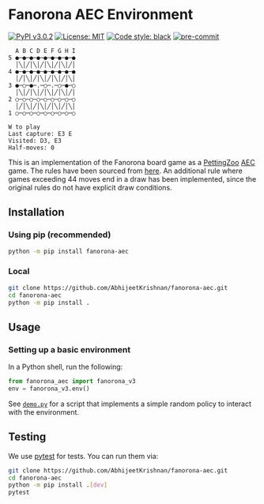 # Fanorona AEC Environment

[![PyPI v3.0.2](https://img.shields.io/pypi/v/fanorona-aec)](https://pypi.org/project/fanorona-aec/3.0.2/)
[![License: MIT](https://img.shields.io/badge/License-MIT-yellow.svg)](https://opensource.org/licenses/MIT)
[![Code style: black](https://img.shields.io/badge/code%20style-black-000000.svg)](https://github.com/psf/black)
[![pre-commit](https://img.shields.io/badge/pre--commit-enabled-brightgreen?logo=pre-commit)](https://github.com/pre-commit/pre-commit)


```
  A B C D E F G H I
5 ●─●─●─●─●─●─●─●─●
  │╲│╱│╲│╱│╲│╱│╲│╱│
4 ●─●─●─●─●─●─●─●─●
  │╱│╲│╱│╲│╱│╲│╱│╲│
3 ●─○─●─.─○─.─○─●─○
  │╲│╱│╲│╱│╲│╱│╲│╱│
2 ○─○─○─○─○─○─○─○─○
  │╱│╲│╱│╲│╱│╲│╱│╲│
1 ○─○─○─○─○─○─○─○─○

W to play
Last capture: E3 E
Visited: D3, E3
Half-moves: 0
```

This is an implementation of the Fanorona board game as a [PettingZoo](https://github.com/PettingZoo-Team/PettingZoo) [AEC](https://arxiv.org/abs/2009.13051) game.
The rules have been sourced from [here](https://www.mindsports.nl/index.php/the-pit/528-fanorona).
An additional rule where games exceeding $44$ moves end in a draw has been implemented, since the
original rules do not have explicit draw conditions.

## Installation

### Using pip (recommended)

```bash
python -m pip install fanorona-aec
```

### Local

```bash
git clone https://github.com/AbhijeetKrishnan/fanorona-aec.git
cd fanorona-aec
python -m pip install .
```

## Usage

### Setting up a basic environment

In a Python shell, run the following:

```python
from fanorona_aec import fanorona_v3
env = fanorona_v3.env()
```

See [`demo.py`](./demo.py) for a script that implements a simple random policy to interact with the environment.

## Testing

We use [pytest](http://doc.pytest.org/) for tests. You can run them via:

```bash
git clone https://github.com/AbhijeetKrishnan/fanorona-aec.git
cd fanorona-aec
python -m pip install .[dev]
pytest
```
